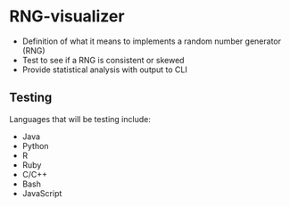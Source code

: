 # RNG-visualizer
- Definition of what it means to implements a random number generator (RNG)
- Test to see if a RNG is consistent or skewed
- Provide statistical analysis with output to CLI

## Testing
Languages that will be testing include:
- Java
- Python
- R
- Ruby
- C/C++
- Bash
- JavaScript
